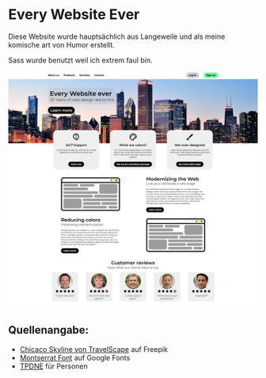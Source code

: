 # Every Website Ever

Diese Website wurde hauptsächlich aus Langeweile und als meine komische art von Humor erstellt.

Sass wurde benutzt weil ich extrem faul bin.

![alt text](screenshot.png)

## Quellenangabe:

- [Chicaco Skyline von TravelScape](https://de.freepik.com/fotos-kostenlos/die-skyline-der-innenstadt-von-chicago-in-der-abenddaemmerung-mit-wolkenkratzern-ueber-dem-michigansee-mit-klarem-blauem-himmel_26767682.htm) auf Freepik
- [Montserrat Font](https://fonts.google.com/specimen/Montserrat) auf Google Fonts
- [TPDNE](https://thispersondoesnotexist.com/) für Personen
